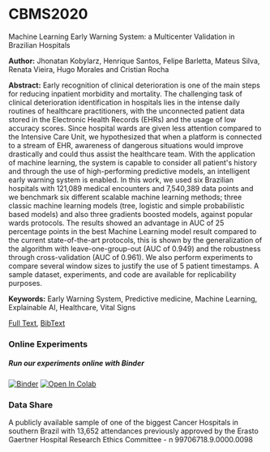 # CBMS2020
Machine Learning Early Warning System: a Multicenter Validation in Brazilian Hospitals

**Author:** Jhonatan Kobylarz, Henrique Santos, Felipe Barletta, Mateus Silva, Renata Vieira, Hugo Morales and Cristian Rocha

**Abstract:** Early recognition of clinical deterioration is one of the main steps for reducing inpatient morbidity and mortality. The challenging task of clinical deterioration identification in hospitals lies in the intense daily routines of healthcare practitioners, with the unconnected patient data stored in the Electronic Health Records (EHRs) and the usage of low accuracy scores. Since hospital wards are given less attention compared to the Intensive Care Unit, we hypothesized that when a platform is connected to a stream of EHR, awareness of dangerous situations would improve drastically and could thus assist the healthcare team. With the application of machine learning, the system is capable to consider all patient's history and through the use of high-performing predictive models, an intelligent early warning system is enabled. In this work, we used six Brazilian hospitals with 121,089 medical encounters and 7,540,389 data points and we benchmark six different scalable machine learning methods; three classic machine learning models (tree, logistic and simple probabilistic based models) and also three gradients boosted models, against popular wards protocols. The results showed an advantage in AUC of 25 percentage points in the best Machine Learning model result compared to the current state-of-the-art protocols, this is shown by the generalization of the algorithm with leave-one-group-out (AUC of 0.949) and the robustness through cross-validation (AUC of 0.961). We also perform experiments to compare several window sizes to justify the use of 5 patient timestamps. A sample dataset, experiments, and code are available for replicability purposes.

**Keywords:** Early Warning System, Predictive medicine, Machine Learning, Explainable AI, Healthcare, Vital Signs

[Full Text](https://ieeexplore.ieee.org/document/9183044), [BibText](https://raw.githubusercontent.com/nlp-pucrs/cbms2020/master/kobylarz2020machine.bib)

### Online Experiments
##### Run our experiments online with Binder
[![Binder](https://mybinder.org/badge.svg)](https://mybinder.org/v2/gh/laura-health/cbms2020/master)
[![Open In Colab](https://colab.research.google.com/assets/colab-badge.svg)](https://colab.research.google.com/github/laura-health/cbms2020/blob/master/colab_experiments.ipynb)

### Data Share
A publicly available sample of one of the biggest Cancer Hospitals in southern Brazil with 13,652 attendances previously approved by the Erasto Gaertner Hospital Research Ethics Committee - n 99706718.9.0000.0098
